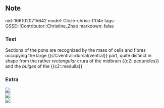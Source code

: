 ## Note
nid: 1661020715642
model: Cloze-chrisc-ff04e
tags: GSSE::!Contributor::Christine_Zhao
markdown: false

### Text
<div>
  <div>
    <div>
      Sections of the pons are recognized by the mass of cells and
      fibres occupying the large {{c1::ventral::dorsal/ventral}}
      part, quite distinct in shape from the rather
      <i>rectangular</i> crura of the midbrain {{c2::peduncles}}
      and the <i>bulges</i> of the {{c2::medulla}}
    </div>
  </div>
</div>

### Extra
<img src="Screen%20Shot%202021-08-14%20at%209.15.38%20am.png">
<div><img src=
"Screen%20Shot%202021-08-11%20at%208.26.24%20pm.png"></div>
<div><img src=
"Screen%20Shot%202021-08-14%20at%209.18.06%20am.png"></div>
